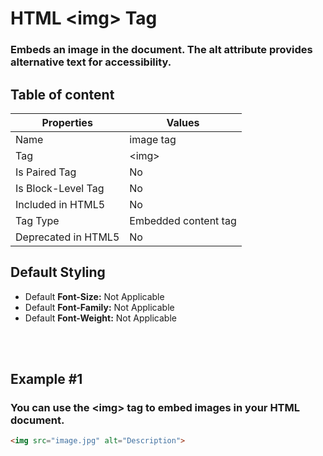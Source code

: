 # HTML &lt;img&gt; Tag

### Embeds an image in the document. The alt attribute provides alternative text for accessibility.



## Table of content


| Properties            | Values                                                               |
|---------------------|----------------------------------------------------------------------|
| Name                | image tag                                                |
| Tag                 | &lt;img&gt;                                            |
| Is Paired Tag       | No                                                  |
| Is Block-Level Tag  | No                                |
| Included in HTML5   | No     |
| Tag Type            | Embedded content tag     |
| Deprecated in HTML5 | No     |


## Default Styling


-	Default **Font-Size:** Not Applicable
-	Default **Font-Family:** Not Applicable
-	Default **Font-Weight:** Not Applicable


<br>
<br>

## Example #1
### You can use the &lt;img&gt; tag to embed images in your HTML document.
```html
<img src="image.jpg" alt="Description">
``` 
<br>
<br>


